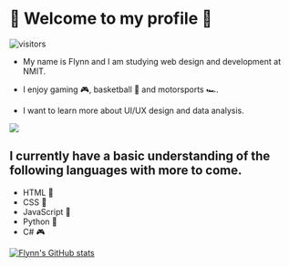# 🗿 Welcome to my profile 🗿

![visitors](https://visitor-badge.glitch.me/badge?page_id=page.id)

- My name is Flynn and I am studying web design and development at NMIT.

- I enjoy gaming 🎮, basketball 🏀 and motorsports 🏎️.

- I want to learn more about UI/UX design and data analysis.

<img src="https://media.giphy.com/media/poqnyDbavYXgA/giphy.gif" width="max" height="max" />

## I currently have a basic understanding of the following languages with more to come. 

- HTML 📄
- CSS 🎨
- JavaScript 🏫
- Python 🐍
- C# 🎮

[![Flynn's GitHub stats](https://github-readme-stats.vercel.app/api?username=fstevens30&show_icons=true&theme=midnight-purple)](https://github.com/fstevens30/github-readme-stats)
